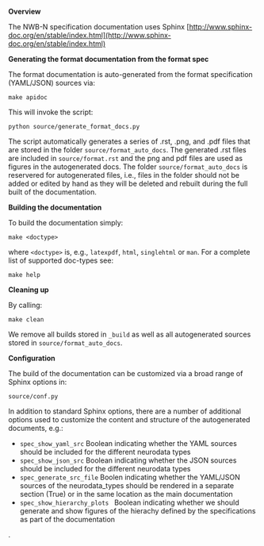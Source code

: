 **Overview**

The NWB-N specification documentation uses Sphinx [http://www.sphinx-doc.org/en/stable/index.html](http://www.sphinx-doc.org/en/stable/index.html)

**Generating the format documentation from the format spec**

The format documentation is auto-generated from the format specification (YAML/JSON) sources via:

```make apidoc```

This will invoke the script:

```python source/generate_format_docs.py```

The script automatically generates a series of .rst, .png, and .pdf files that are stored in the folder ```source/format_auto_docs```. The generated .rst files are included in ```source/format.rst``` and the png and pdf files are used as figures in the autogenerated docs. The folder ```source/format_auto_docs``` is reservered for autogenerated files, i.e., files in the folder should not be added or edited by hand as they will be deleted and rebuilt during the full built of the documentation.

**Building the documentation**

To build the documentation simply:

```make <doctype>```

where ```<doctype>``` is, e.g., ```latexpdf```, ```html```, ```singlehtml``` or ```man```. For a complete list of supported doc-types see:

```make help```

**Cleaning up**

By calling:

```make clean```

We remove all builds stored in ```_build``` as well as all autogenerated sources stored in ```source/format_auto_docs```.

**Configuration**

The build of the documentation can be customized via a broad range of Sphinx options in:

```source/conf.py```

In addition to standard Sphinx options, there are a number of additional options used to customize the content and structure of the autogenerated documents, e.g.:

* ```spec_show_yaml_src``` Boolean indicating whether the YAML sources should be included for the different neurodata types
* ```spec_show_json_src``` Boolean indicating whether the JSON sources should be included for the different neurodata types
* ```spec_generate_src_file``` Boolen indicating whether the YAML/JSON sources of the neurodata_types should be rendered in a separate section (True) or in the same location as the main documentation
* ```spec_show_hierarchy_plots ``` Boolean indicating whether we should generate and show figures of the hierachy defined by the specifications as part of the documentation

.


